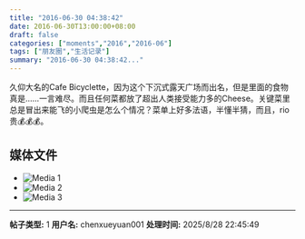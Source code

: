 ```yaml
---
title: "2016-06-30 04:38:42"
date: 2016-06-30T13:00:00+08:00
draft: false
categories: ["moments","2016","2016-06"]
tags: ["朋友圈","生活记录"]
summary: "2016-06-30 04:38:42..."
---
```


久仰大名的Cafe Bicyclette，因为这个下沉式露天广场而出名，但是里面的食物真是……一言难尽。而且任何菜都放了超出人类接受能力多的Cheese。关键菜里总是冒出来能飞的小爬虫是怎么个情况？菜单上好多法语，半懂半猜，而且，rio贵💰💰💰。

## 媒体文件

- ![Media 1](/Moments/photos/2016-06-30/201606300438420.jpg)
- ![Media 2](/Moments/photos/2016-06-30/201606300438421.jpg)
- ![Media 3](/Moments/photos/2016-06-30/201606300438422.jpg)

---

**帖子类型:** 1
**用户名:** chenxueyuan001
**处理时间:** 2025/8/28 22:45:49